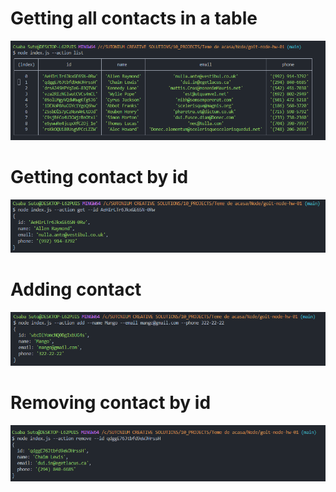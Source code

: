 # Getting all contacts in a table

![Alt text](image.png)

# Getting contact by id

![Alt text](image-1.png)

# Adding contact

![Alt text](image-2.png)

# Removing contact by id

![Alt text](image-3.png)
